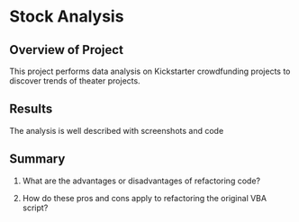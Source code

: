 # Stock Analysis

## Overview of Project

This project performs data analysis on Kickstarter crowdfunding projects to discover trends of theater projects.

## Results

The analysis is well described with screenshots and code

## Summary

1. What are the advantages or disadvantages of refactoring code?


2. How do these pros and cons apply to refactoring the original VBA script?


